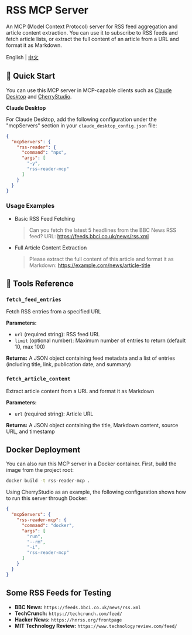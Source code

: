 # RSS MCP Server

An MCP (Model Context Protocol) server for RSS feed aggregation and article content extraction. You can use it to subscribe to RSS feeds and fetch article lists, or extract the full content of an article from a URL and format it as Markdown.

English | [中文](./README_zh.md)

## 🚀 Quick Start

You can use this MCP server in MCP-capable clients such as [Claude Desktop](https://claude.ai/download) and [CherryStudio](https://www.cherry-ai.com/).

**Claude Desktop**

For Claude Desktop, add the following configuration under the "mcpServers" section in your `claude_desktop_config.json` file:

```json
{
  "mcpServers": {
    "rss-reader": {
      "command": "npx",
      "args": [
        "-y",
        "rss-reader-mcp"
      ]
    }
  }
}
```

### Usage Examples

- Basic RSS Feed Fetching
  > Can you fetch the latest 5 headlines from the BBC News RSS feed?
URL: <https://feeds.bbci.co.uk/news/rss.xml>

- Full Article Content Extraction
  > Please extract the full content of this article and format it as Markdown:
<https://example.com/news/article-title>

## 🔧 Tools Reference

### `fetch_feed_entries`

Fetch RSS entries from a specified URL

**Parameters:**

- `url` (required string): RSS feed URL
- `limit` (optional number): Maximum number of entries to return (default 10, max 100)

**Returns:** A JSON object containing feed metadata and a list of entries (including title, link, publication date, and summary)

### `fetch_article_content`

Extract article content from a URL and format it as Markdown

**Parameters:**

- `url` (required string): Article URL

**Returns:** A JSON object containing the title, Markdown content, source URL, and timestamp

## Docker Deployment

You can also run this MCP server in a Docker container. First, build the image from the project root:

```bash
docker build -t rss-reader-mcp .
```

Using CherryStudio as an example, the following configuration shows how to run this server through Docker:

```json
{
  "mcpServers": {
    "rss-reader-mcp": {
      "command": "docker",
      "args": [
        "run",
        "--rm",
        "-i",
        "rss-reader-mcp"
      ]
    }
  }
}
```

## Some RSS Feeds for Testing

- **BBC News:** `https://feeds.bbci.co.uk/news/rss.xml`
- **TechCrunch:** `https://techcrunch.com/feed/`
- **Hacker News:** `https://hnrss.org/frontpage`
- **MIT Technology Review:** `https://www.technologyreview.com/feed/`
